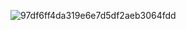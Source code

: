 ![97df6ff4da319e6e7d5df2aeb3064fdd](https://github.com/hypomnesia/hypomnesia/assets/155816531/4238a4a4-e14c-4f8d-b974-aa6d79aa18f4)
